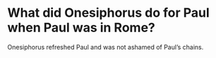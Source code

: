 # What did Onesiphorus do for Paul when Paul was in Rome?

Onesiphorus refreshed Paul and was not ashamed of Paul’s chains.
